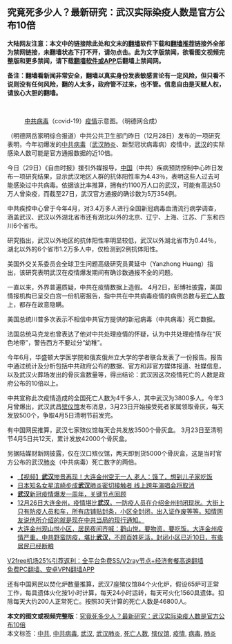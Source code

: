 <h2>究竟死多少人？最新研究：武汉实际染疫人数是官方公布10倍</h2> <p class="notice"><b>大陆网友注意：本文中的链接除此处和文末的<a href="https://github.com/bannedbook/fanqiang" >翻墙</a>软件下载和<a href="https://github.com/killgcd/justmysocks/blob/master/README.md">翻墙推荐</a>链接外全部为禁网链接，未翻墙状态下打不开，请勿点击。此为文字版禁闻，欲看图文视频完整版和更多禁闻，请下载<a href="https://github.com/bannedbook/fanqiang">翻墙软件或APP</a>后翻墙上禁闻网。</p><p>备注：翻墙看新闻非常安全，翻墙以真实身份发表敏感言论有一定风险，但只看不说则没有任何风险，翻的人太多，政府管不过来，也不管。信息自由是天赋人权，请放心大胆的翻墙。</b></p>  <div class="entry"> <br /> <figure><figcaption class="wp-caption-text"><a href="https://www.bannedbook.org/bnews/tag/%e4%b8%ad%e5%85%b1/" class="st_tag internal_tag" rel="tag" title="标签 中共 下的日志">中共</a><a href="https://www.bannedbook.org/bnews/tag/%e7%97%85%e6%af%92/" class="st_tag internal_tag" rel="tag" title="标签 病毒 下的日志">病毒</a>（covid-19）<a href="https://www.bannedbook.org/bnews/tag/%E7%96%AB%E6%83%85/" class="st_tag internal_tag" rel="tag" title="标签 疫情 下的日志">疫情</a>示意图。（明德网合成）</figcaption></figure> <p>（明德网岳家明综合报道）中共公共卫生部门昨日（12月28日）发布的一项研究表明，今年初爆发的<a href="https://www.bannedbook.org/bnews/tag/%e4%b8%ad%e5%85%b1%e7%97%85%e6%af%92/" class="st_tag internal_tag" rel="tag" title="标签 中共病毒 下的日志">中共病毒</a>（<a href="https://www.bannedbook.org/bnews/tag/%e6%ad%a6%e6%b1%89%e8%82%ba%e7%82%8e/" class="st_tag internal_tag" rel="tag" title="标签 武汉肺炎 下的日志">武汉肺炎</a>、新型冠状病毒病）疫情中，<a href="https://www.bannedbook.org/bnews/tag/%e6%ad%a6%e6%b1%89/" class="st_tag internal_tag" rel="tag" title="标签 武汉 下的日志">武汉</a>的实际感染人数可能是官方通报数据的近10倍。</p> <p>今日（29日）《自由时报》援引外媒报导，<span class='wp_keywordlink_affiliate'><a href="https://www.bannedbook.org/" title="中国" target="_blank">中国</a></span>（中共）疾病预防控制中心昨日发布一项研究结果，显示武汉地区人群的抗体阳性率为4.43％，表明这些人过去可能感染过中共病毒。依据该比率推算，拥有约1100万人口的武汉，可能有高达50万人曾染疫，而截至27日，武汉官方通报的确诊数为5万354例。</p> <p>中共疾控中心曾于今年4月，对3.4万多人进行全国新冠病毒血清流行病学调查，涵盖武汉、武汉以外湖北省市还有湖北以外的北京、辽宁、上海、江苏、广东和四川6个省市。</p> <p>研究指出，武汉以外地区的抗体阳性率明显较低，武汉以外湖北省市为0.44％，湖北以外的6个省市1.2万多人中，仅检测到2例抗体阳性。</p>  <p>美国外交关系委员会全球卫生问题高级研究员黄延中（Yanzhong Huang）指出，该研究表明武汉在疫情爆发期间有确诊数通报不全的问题。</p> <p>一直以来，外界普遍质疑，中共在疫情数据上造假。 4月2日，彭博社披露，美国情报机构已呈交白宫一份机密报告，指中共在中共病毒疫情的病例总数与<a href="https://www.bannedbook.org/bnews/tag/%E6%AD%BB%E4%BA%A1%E4%BA%BA%E6%95%B0/" class="st_tag internal_tag" rel="tag" title="标签 死亡人数 下的日志">死亡人数</a>上，都存在故意隐瞒。</p> <p>美国总统川普多次表示不相信中共官方提供的新冠病毒（中共病毒）死亡数据。</p> <p>法国总统马克龙也曾表达了他对中共处理疫情的怀疑，认为中共处理疫情存在“灰色地带”，警告西方不要过分“幼稚”。</p>  <p>今年6月，华盛顿大学医学院和俄亥俄州立大学的学者联合发表了一份报告。报告中通过统计及分析包括中共政府公布的数据、官方和非官方媒体报道、社媒信息，以及武汉火葬场发出的骨灰盒数量等，得出结论：武汉因这次疫情死亡的人数是政府公布的10倍以上。</p> <p>中共宣称此次疫情造成的全国死亡人数为4千多人，其中武汉为3800多人。今年3月曾爆出，武汉武昌<a href="https://www.bannedbook.org/bnews/tag/%E6%AE%A1%E4%BB%AA%E9%A6%86/" class="st_tag internal_tag" rel="tag" title="标签 殡仪馆 下的日志">殡仪馆</a>发布消息，3月23日开始接受死者家属领取骨灰，每天发放500个，争取4月5日清明节前发完。</p> <p>有中国网民推算，武汉七家殡仪馆每天合共发放3500个骨灰盒。 3月23日至清明节4月5日共12天，累计发放42000个骨灰盒。</p> <p>另据陆媒财新网披露，仅在汉口殡仪馆，两天即到货5000个骨灰盒，这是当时官方公布的武汉<a href="https://www.bannedbook.org/bnews/tag/%e8%82%ba%e7%82%8e/" class="st_tag internal_tag" rel="tag" title="标签 肺炎 下的日志">肺炎</a>（中共病毒）死亡数字的两倍。</p>  <ul class='op-related-articles' title='相关阅读'> <li><a href='https://www.bannedbook.org/bnews/comments/20201230/1457396.html' target='_blank'>【视频】<b>武汉</b>惨景再现！大连金州空无一人 老人：饿了，想到儿子家吃饭</a></li> <li><a href='https://www.bannedbook.org/bnews/yule/20201230/1457385.html' target='_blank'>日本知名女星滨崎步成<b>武汉</b>肺炎密切接触者 线上跨年演唱会将取消</a></li> <li><a href='https://www.bannedbook.org/bnews/renquan/xgmyd/20201229/1457218.html' target='_blank'><b>武汉</b>新冠疫情爆发一周年，关键节点回顾</a></li> <li><a href='https://www.bannedbook.org/bnews/bannedvideo/20201229/1457183.html' target='_blank'>12月26日大连金州，疫情堪比<b>武汉</b>。一防疫人员在介绍金州封闭现状。大街上只有防疫人员和车，所有店铺贴封条，小区全封闭，出入证作废等等。知情网友说他所介绍的就是现在中共当局的现行通知。</a></li> <li><a href='https://www.bannedbook.org/bnews/bannedvideo/20201229/1457131.html' target='_blank'>大连金州观山悦小区，居民夜间齐喊：鹳山悦，要物资，要吃饭。大连金州疫情严重，中共野蛮防疫，堪比<b>武汉</b>，不顾百姓死活，封闭小区已近10日，有些居民已经断粮</a></li> </ul> <p class="texttj"> <a href="https://github.com/bannedbook/fanqiang/wiki/V2ray%E6%9C%BA%E5%9C%BA" target="_blank">V2free机场25%引荐返利：全平台免费SS/V2ray节点+经济套餐高速翻墙</a><br/> <a href="https://github.com/bannedbook/fanqiang/wiki/%E7%A6%81%E9%97%BB%E7%BD%91%E5%AE%89%E5%8D%93%E7%BF%BB%E5%A2%99%E6%96%B0%E9%97%BBAPP" target="_blank">免费PC翻墙、安卓VPN翻墙APP</a></p><p>还有中国网民以焚化炉数量推算，武汉7座殡仪馆84个火化炉，假设65炉可正常工作，每具遗体火化按1小时计算，每天24小时运转，每天可火化1560具遗体。扣除每天大约200人正常死亡。按照30天计算的死亡人数是46800人。</p><a name='sharetosocial'></a>       <div><b>本文的图文或视频完整版</b>：<a href='https://www.bannedbook.org/bnews/comments/20201230/1457510.html'>究竟死多少人？最新研究：武汉实际染疫人数是官方公布10倍</a></div>  </div><!--END ENTRY--> <div class="postfooter"> <div>本文标签：<a href="https://www.bannedbook.org/bnews/tag/%e4%b8%ad%e5%85%b1/" rel="tag">中共</a>, <a href="https://www.bannedbook.org/bnews/tag/%e4%b8%ad%e5%85%b1%e7%97%85%e6%af%92/" rel="tag">中共病毒</a>, <a href="https://www.bannedbook.org/bnews/tag/%e6%ad%a6%e6%b1%89/" rel="tag">武汉</a>, <a href="https://www.bannedbook.org/bnews/tag/%e6%ad%a6%e6%b1%89%e8%82%ba%e7%82%8e/" rel="tag">武汉肺炎</a>, <a href="https://www.bannedbook.org/bnews/tag/%E6%AD%BB%E4%BA%A1%E4%BA%BA%E6%95%B0/" rel="tag">死亡人数</a>, <a href="https://www.bannedbook.org/bnews/tag/%E6%AE%A1%E4%BB%AA%E9%A6%86/" rel="tag">殡仪馆</a>, <a href="https://www.bannedbook.org/bnews/tag/%E7%96%AB%E6%83%85/" rel="tag">疫情</a>, <a href="https://www.bannedbook.org/bnews/tag/%e7%97%85%e6%af%92/" rel="tag">病毒</a>, <a href="https://www.bannedbook.org/bnews/tag/%e8%82%ba%e7%82%8e/" rel="tag">肺炎</a></div>  </div><!--END POSTFOOTER--> 